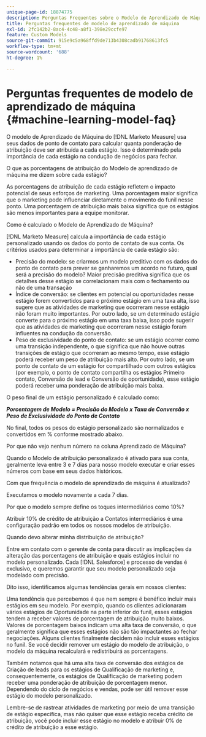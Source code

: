 ```yaml
---
unique-page-id: 18874775
description: Perguntas Frequentes sobre o Modelo de Aprendizado de Máquina - [!DNL Marketo Measure]
title: Perguntas frequentes de modelo de aprendizado de máquina
exl-id: 2fc142b2-8ac4-4c48-a8f1-398e29ccfe97
feature: Custom Models
source-git-commit: 915e9c5a968ffd9de713b4308cadb91768613fc5
workflow-type: tm+mt
source-wordcount: '688'
ht-degree: 1%

---
```


# Perguntas frequentes de modelo de aprendizado de máquina {#machine-learning-model-faq}

O modelo de Aprendizado de Máquina do [!DNL Marketo Measure] usa seus dados de ponto de contato para calcular quanta ponderação de atribuição deve ser atribuída a cada estágio. Isso é determinado pela importância de cada estágio na condução de negócios para fechar.

O que as porcentagens de atribuição do Modelo de aprendizado de máquina me dizem sobre cada estágio?

As porcentagens de atribuição de cada estágio refletem o impacto potencial de seus esforços de marketing. Uma porcentagem maior significa que o marketing pode influenciar diretamente o movimento do funil nesse ponto. Uma porcentagem de atribuição mais baixa significa que os estágios são menos importantes para a equipe monitorar.

Como é calculado o Modelo de Aprendizado de Máquina?

[!DNL Marketo Measure] calcula a importância de cada estágio personalizado usando os dados do ponto de contato de sua conta. Os critérios usados para determinar a importância de cada estágio são:

* Precisão do modelo: se criarmos um modelo preditivo com os dados do ponto de contato para prever se ganharemos um acordo no futuro, qual será a precisão do modelo? Maior precisão preditiva significa que os detalhes desse estágio se correlacionam mais com o fechamento ou não de uma transação
* Índice de conversão: se clientes em potencial ou oportunidades nesse estágio forem convertidos para o próximo estágio em uma taxa alta, isso sugere que as atividades de marketing que ocorreram nesse estágio não foram muito importantes. Por outro lado, se um determinado estágio converte para o próximo estágio em uma taxa baixa, isso pode sugerir que as atividades de marketing que ocorreram nesse estágio foram influentes na condução da conversão.
* Peso de exclusividade do ponto de contato: se um estágio ocorrer como uma transição independente, o que significa que não houve outras transições de estágio que ocorreram ao mesmo tempo, esse estágio poderá receber um peso de atribuição mais alto. Por outro lado, se um ponto de contato de um estágio for compartilhado com outros estágios (por exemplo, o ponto de contato compartilha os estágios Primeiro contato, Conversão de lead e Conversão de oportunidade), esse estágio poderá receber uma ponderação de atribuição mais baixa.

O peso final de um estágio personalizado é calculado como:

**_Porcentagem de Modelo = Precisão do Modelo x Taxa de Conversão x Peso de Exclusividade do Ponto de Contato_**

No final, todos os pesos do estágio personalizado são normalizados e convertidos em % conforme mostrado abaixo.

Por que não vejo nenhum número na coluna Aprendizado de Máquina?

Quando o Modelo de atribuição personalizado é ativado para sua conta, geralmente leva entre 3 e 7 dias para nosso modelo executar e criar esses números com base em seus dados históricos.

Com que frequência o modelo de aprendizado de máquina é atualizado?

Executamos o modelo novamente a cada 7 dias.

Por que o modelo sempre define os toques intermediários como 10%?

Atribuir 10% de crédito de atribuição a Contatos intermediários é uma configuração padrão em todos os nossos modelos de atribuição.

Quando devo alterar minha distribuição de atribuição?

Entre em contato com o gerente de conta para discutir as implicações da alteração das porcentagens de atribuição e quais estágios incluir no modelo personalizado. Cada [!DNL Salesforce] e processo de vendas é exclusivo, e queremos garantir que seu modelo personalizado seja modelado com precisão.

Dito isso, identificamos algumas tendências gerais em nossos clientes:

Uma tendência que percebemos é que nem sempre é benéfico incluir mais estágios em seu modelo. Por exemplo, quando os clientes adicionaram vários estágios de Oportunidade na parte inferior do funil, esses estágios tendem a receber valores de porcentagem de atribuição muito baixos. Valores de porcentagem baixos indicam uma alta taxa de conversão, o que geralmente significa que esses estágios não são tão impactantes ao fechar negociações. Alguns clientes finalmente decidem não incluir esses estágios no funil. Se você decidir remover um estágio do modelo de atribuição, o modelo da máquina recalculará e redistribuirá as porcentagens.

Também notamos que há uma alta taxa de conversão dos estágios de Criação de leads para os estágios de Qualificação de marketing e, consequentemente, os estágios de Qualificação de marketing podem receber uma ponderação de atribuição de porcentagem menor. Dependendo do ciclo de negócios e vendas, pode ser útil remover esse estágio do modelo personalizado.

Lembre-se de rastrear atividades de marketing por meio de uma transição de estágio específica, mas não quiser que esse estágio receba crédito de atribuição, você pode incluir esse estágio no modelo e atribuir 0% de crédito de atribuição a esse estágio.
